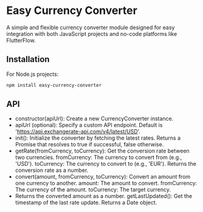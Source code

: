 # Easy Currency Converter

A simple and flexible currency converter module designed for easy integration with both JavaScript projects and no-code platforms like FlutterFlow.

## Installation

For Node.js projects:

```bash
npm install easy-currency-converter
```

## API

- constructor(apiUrl): Create a new CurrencyConverter instance.
- apiUrl (optional): Specify a custom API endpoint. Default is 'https://api.exchangerate-api.com/v4/latest/USD'.
- init(): Initialize the converter by fetching the latest rates. Returns a Promise that resolves to true if successful, false otherwise.
- getRate(fromCurrency, toCurrency): Get the conversion rate between two currencies.
  fromCurrency: The currency to convert from (e.g., 'USD').
  toCurrency: The currency to convert to (e.g., 'EUR').
  Returns the conversion rate as a number.
- convert(amount, fromCurrency, toCurrency): Convert an amount from one currency to another.
  amount: The amount to convert.
  fromCurrency: The currency of the amount.
  toCurrency: The target currency.
- Returns the converted amount as a number.
  getLastUpdated(): Get the timestamp of the last rate update.
  Returns a Date object.
